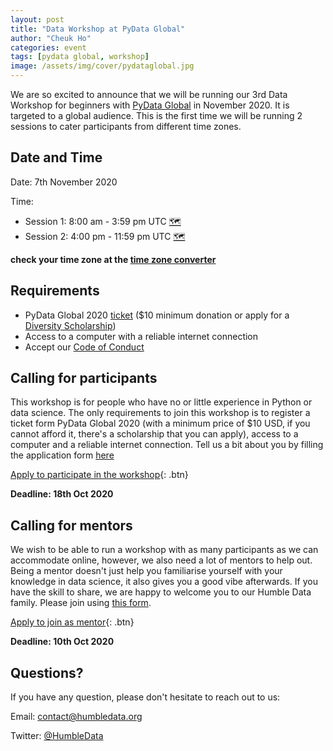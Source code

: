 ```yaml
---
layout: post
title: "Data Workshop at PyData Global"
author: "Cheuk Ho"
categories: event
tags: [pydata global, workshop]
image: /assets/img/cover/pydataglobal.jpg
---
```


We are so excited to announce that we will be running our 3rd Data Workshop for beginners with [PyData Global](https://global.pydata.org//) in November 2020. It is targeted to a global audience. This is the first time we will be running 2 sessions to cater participants from different time zones.

## Date and Time

Date: 7th November 2020

Time:

 - Session 1: 8:00 am - 3:59 pm UTC [🗺️](https://www.timeanddate.com/worldclock/fixedtime.html?msg=Humble+Data+Pydata+Global%3A+Session+1&iso=20201107T08&p1=1440&ah=7&am=59)
 - Session 2: 4:00 pm - 11:59 pm UTC [🗺️](https://www.timeanddate.com/worldclock/fixedtime.html?msg=Humble+Data+Pydata+Global%3A+Session+2&iso=20201107T16&p1=1440&ah=7&am=59)

**check your time zone at the [time zone converter](https://www.thetimezoneconverter.com/)**

## Requirements

- PyData Global 2020 [ticket](https://global.pydata.org/pages/tickets.html) ($10 minimum donation or apply for a [Diversity Scholarship](https://forms.gle/gggUk7Z9rxEoRXk18))
- Access to a computer with a reliable internet connection
- Accept our [Code of Conduct](https://humbledata.org/pages/coc.html)

## Calling for participants

This workshop is for people who have no or little experience in Python or data science. The only requirements to join this workshop is to register a ticket form PyData Global 2020 (with a minimum price of $10 USD, if you cannot afford it, there's a scholarship that you can apply), access to a computer and a reliable internet connection. Tell us a bit about you by filling the application form [here](https://forms.gle/YTxqHnpNyicM3s9x8)

[Apply to participate in the workshop](https://forms.gle/YTxqHnpNyicM3s9x8){: .btn}

**Deadline: 18th Oct 2020**

## Calling for mentors

We wish to be able to run a workshop with as many participants as we can accommodate online, however, we also need a lot of mentors to help out. Being a mentor doesn't just help you familiarise yourself with your knowledge in data science, it also gives you a good vibe afterwards. If you have the skill to share, we are happy to welcome you to our Humble Data family. Please join using [this form](https://forms.gle/ySaCbbhpDmmtZqci7).

[Apply to join as mentor](https://forms.gle/ySaCbbhpDmmtZqci7){: .btn}

**Deadline: 10th Oct 2020**

## Questions?

If you have any question, please don't hesitate to reach out to us:

Email: contact@humbledata.org

Twitter: [@HumbleData](https://twitter.com/HumbleData)
